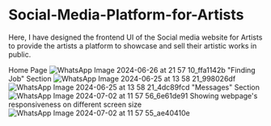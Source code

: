 # Social-Media-Platform-for-Artists
Here, I have designed the frontend UI of the Social media website for Artists to provide the artists a platform to showcase and sell their artistic works in public.

Home Page 
![WhatsApp Image 2024-06-26 at 21 57 10_ffa1142b](https://github.com/user-attachments/assets/7fb83f59-e852-4d04-95ce-83cc781d2dbc)
"Finding Job" Section
![WhatsApp Image 2024-06-25 at 13 58 21_998026df](https://github.com/user-attachments/assets/fd06a94c-19cc-45bd-b105-e66c43cb74cf)
![WhatsApp Image 2024-06-25 at 13 58 21_4dc89fcd](https://github.com/user-attachments/assets/007ec5aa-2459-43dd-a261-9f3a63ddf6db)
"Messages" Section
![WhatsApp Image 2024-07-02 at 11 57 56_6e61de91](https://github.com/user-attachments/assets/c56a1485-a9c2-454b-87f9-80a67b22ee60)
Showing webpage's responsiveness on different screen size 
![WhatsApp Image 2024-07-02 at 11 57 55_ae40410e](https://github.com/user-attachments/assets/79206ba9-8b26-4547-88a1-7be04a57e010)
